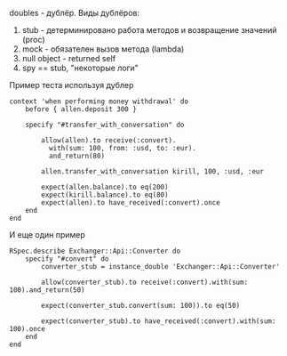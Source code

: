 doubles - дублёр.
Виды дублёров:
  1. stub - детерминировано работа методов и возвращение значений (proc)
  2. mock - обязателен вызов метода (lambda)
  3. null object - returned self
  4. spy == stub, "некоторые логи"


Пример теста используя дублер
```
context 'when performing money withdrawal' do
	before { allen.deposit 300 }

	specify "#transfer_with_conversation" do

		allow(allen).to receive(:convert).
		  with(sum: 100, from: :usd, to: :eur).
		  and_return(80)

		allen.transfer_with_conversation kirill, 100, :usd, :eur

		expect(allen.balance).to eq(200)
		expect(kirill.balance).to eq(80)
		expect(allen).to have_received(:convert).once
	end
end
```

И еще один пример

```
RSpec.describe Exchanger::Api::Converter do
	specify "#convert" do
		converter_stub = instance_double 'Exchanger::Api::Converter'
		
		allow(converter_stub).to receive(:convert).with(sum: 100).and_return(50)
		
		expect(converter_stub.convert(sum: 100)).to eq(50)
		
		expect(converter_stub).to have_received(:convert).with(sum: 100).once
	end
end
```